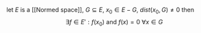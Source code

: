 let $E$ is a [[Normed space]], $G\subseteq E$, $x_0\in E-G$, $dist(x_0, G)\neq 0$ then 
$$
\exists f\in E': f(x_0)\  \text{and}\ f(x)=0 \ \forall x\in G 
$$
